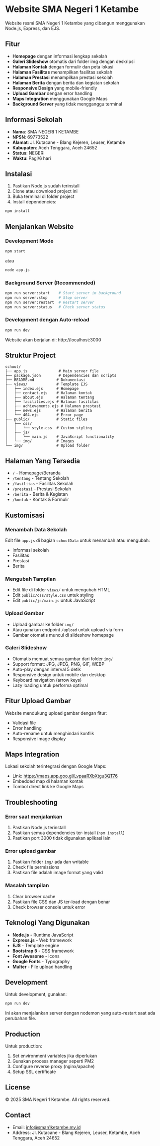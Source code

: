 # Website SMA Negeri 1 Ketambe

Website resmi SMA Negeri 1 Ketambe yang dibangun menggunakan Node.js, Express, dan EJS.

## Fitur

- **Homepage** dengan informasi lengkap sekolah
- **Galeri Slideshow** otomatis dari folder img dengan deskripsi
- **Halaman Kontak** dengan formulir dan peta lokasi
- **Halaman Fasilitas** menampilkan fasilitas sekolah
- **Halaman Prestasi** menampilkan prestasi sekolah
- **Halaman Berita** dengan berita dan kegiatan sekolah
- **Responsive Design** yang mobile-friendly
- **Upload Gambar** dengan error handling
- **Maps Integration** menggunakan Google Maps
- **Background Server** yang tidak mengganggu terminal

## Informasi Sekolah

- **Nama**: SMA NEGERI 1 KETAMBE
- **NPSN**: 69773522
- **Alamat**: Jl. Kutacane - Blang Kejeren, Leuser, Ketambe
- **Kabupaten**: Aceh Tenggara, Aceh 24652
- **Status**: NEGERI
- **Waktu**: Pagi/6 hari

## Instalasi

1. Pastikan Node.js sudah terinstall
2. Clone atau download project ini
3. Buka terminal di folder project
4. Install dependencies:
```bash
npm install
```

## Menjalankan Website

### Development Mode
```bash
npm start
```
atau
```bash
node app.js
```

### Background Server (Recommended)
```bash
npm run server:start    # Start server in background
npm run server:stop     # Stop server
npm run server:restart  # Restart server
npm run server:status   # Check server status
```

### Development dengan Auto-reload
```bash
npm run dev
```

Website akan berjalan di: http://localhost:3000

## Struktur Project

```
school/
├── app.js              # Main server file
├── package.json        # Dependencies dan scripts
├── README.md          # Dokumentasi
├── views/             # Template EJS
│   ├── index.ejs      # Homepage
│   ├── contact.ejs    # Halaman kontak
│   ├── about.ejs      # Halaman tentang
│   ├── facilities.ejs # Halaman fasilitas
│   ├── achievements.ejs # Halaman prestasi
│   ├── news.ejs       # Halaman berita
│   └── 404.ejs        # Error page
├── public/            # Static files
│   ├── css/
│   │   └── style.css  # Custom styling
│   ├── js/
│   │   └── main.js    # JavaScript functionality
│   └── img/           # Images
└── img/               # Upload folder
```

## Halaman Yang Tersedia

- `/` - Homepage/Beranda
- `/tentang` - Tentang Sekolah
- `/fasilitas` - Fasilitas Sekolah
- `/prestasi` - Prestasi Sekolah
- `/berita` - Berita & Kegiatan
- `/kontak` - Kontak & Formulir

## Kustomisasi

### Menambah Data Sekolah
Edit file `app.js` di bagian `schoolData` untuk menambah atau mengubah:
- Informasi sekolah
- Fasilitas
- Prestasi
- Berita

### Mengubah Tampilan
- Edit file di folder `views/` untuk mengubah HTML
- Edit `public/css/style.css` untuk styling
- Edit `public/js/main.js` untuk JavaScript

### Upload Gambar
- Upload gambar ke folder `img/`
- Atau gunakan endpoint `/upload` untuk upload via form
- Gambar otomatis muncul di slideshow homepage

### Galeri Slideshow
- Otomatis memuat semua gambar dari folder `img/`
- Support format: JPG, JPEG, PNG, GIF, WEBP
- Auto-play dengan interval 5 detik
- Responsive design untuk mobile dan desktop
- Keyboard navigation (arrow keys)
- Lazy loading untuk performa optimal

## Fitur Upload Gambar

Website mendukung upload gambar dengan fitur:
- Validasi file
- Error handling
- Auto-rename untuk menghindari konflik
- Responsive image display

## Maps Integration

Lokasi sekolah terintegrasi dengan Google Maps:
- Link: https://maps.app.goo.gl/LvpaaRXbXtgu3QT76
- Embedded map di halaman kontak
- Tombol direct link ke Google Maps

## Troubleshooting

### Error saat menjalankan
1. Pastikan Node.js terinstall
2. Pastikan semua dependencies ter-install (`npm install`)
3. Pastikan port 3000 tidak digunakan aplikasi lain

### Error upload gambar
1. Pastikan folder `img/` ada dan writable
2. Check file permissions
3. Pastikan file adalah image format yang valid

### Masalah tampilan
1. Clear browser cache
2. Pastikan file CSS dan JS ter-load dengan benar
3. Check browser console untuk error

## Teknologi Yang Digunakan

- **Node.js** - Runtime JavaScript
- **Express.js** - Web framework
- **EJS** - Template engine
- **Bootstrap 5** - CSS framework
- **Font Awesome** - Icons
- **Google Fonts** - Typography
- **Multer** - File upload handling

## Development

Untuk development, gunakan:
```bash
npm run dev
```

Ini akan menjalankan server dengan nodemon yang auto-restart saat ada perubahan file.

## Production

Untuk production:
1. Set environment variables jika diperlukan
2. Gunakan process manager seperti PM2
3. Configure reverse proxy (nginx/apache)
4. Setup SSL certificate

## License

© 2025 SMA Negeri 1 Ketambe. All rights reserved.

## Contact

- Email: info@sman1ketambe.my.id
- Address: Jl. Kutacane - Blang Kejeren, Leuser, Ketambe, Aceh Tenggara, Aceh 24652
